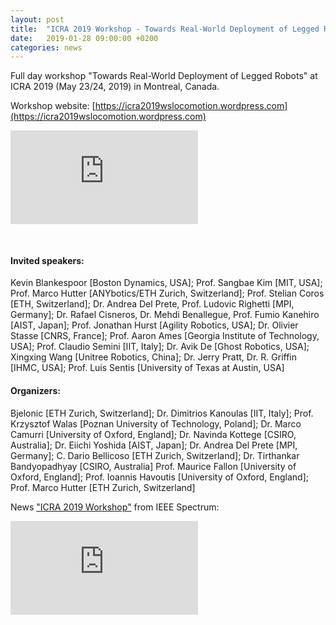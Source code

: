 ```yaml
---
layout: post
title:  "ICRA 2019 Workshop - Towards Real-World Deployment of Legged Robots"
date:   2019-01-28 09:00:00 +0200
categories: news
---
```

Full day workshop "Towards Real-World Deployment of Legged Robots" at ICRA 2019 (May 23/24, 2019) in Montreal, Canada.

Workshop website: [https://icra2019wslocomotion.wordpress.com](https://icra2019wslocomotion.wordpress.com)

<div class="container">
  <iframe src="https://www.youtube.com/embed/Jp6Z096fGp0"
  frameborder="0" allowfullscreen class="video"></iframe>
</div>
<div style="padding-top:30px"></div>

<h4>Invited speakers:</h4>
Kevin Blankespoor [Boston Dynamics, USA]; Prof. Sangbae Kim [MIT, USA]; Prof. Marco Hutter [ANYbotics/ETH Zurich, Switzerland]; Prof. Stelian Coros [ETH, Switzerland]; Dr. Andrea Del Prete, Prof. Ludovic Righetti [MPI, Germany]; Dr. Rafael Cisneros, Dr. Mehdi Benallegue, Prof. Fumio Kanehiro [AIST, Japan]; Prof. Jonathan Hurst [Agility Robotics, USA]; Dr. Olivier Stasse [CNRS, France]; Prof. Aaron Ames [Georgia Institute of Technology, USA]; Prof. Claudio Semini [IIT, Italy]; Dr. Avik De [Ghost Robotics, USA]; Xingxing Wang [Unitree Robotics, China]; Dr. Jerry Pratt, Dr. R. Griffin [IHMC, USA]; Prof. Luis Sentis [University of Texas at Austin, USA]

<h4>Organizers:</h4>
Bjelonic [ETH Zurich, Switzerland]; Dr. Dimitrios Kanoulas [IIT, Italy]; Prof. Krzysztof Walas [Poznan University of Technology, Poland]; Dr. Marco Camurri [University of Oxford, England]; Dr. Navinda Kottege [CSIRO, Australia]; Dr. Eiichi Yoshida [AIST, Japan]; Dr. Andrea Del Prete [MPI, Germany]; C. Dario Bellicoso [ETH Zurich, Switzerland]; Dr. Tirthankar Bandyopadhyay [CSIRO, Australia] Prof. Maurice Fallon [University of Oxford, England]; Prof. Ioannis Havoutis [University of Oxford, England]; Prof. Marco Hutter [ETH Zurich, Switzerland]

News ["ICRA 2019 Workshop"](https://spectrum.ieee.org/automaton/robotics/robotics-hardware/video-friday-anymal-package-delivery-and-more) from IEEE Spectrum:

<div class="container">
  <iframe src="https://spectrum.ieee.org/automaton/robotics/robotics-hardware/video-friday-anymal-package-delivery-and-more"
  frameborder="0" allowfullscreen class="video"></iframe>
</div>
